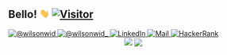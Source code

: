 ## Bello! <img src="https://raw.githubusercontent.com/ABSphreak/ABSphreak/master/gifs/Hi.gif" width="20px" /> [![Visitor](https://visitor-badge.laobi.icu/badge?page_id=wilsonwid)](https://github.com/wilsonwid)
<a href="https://www.instagram.com/wilsonwid">
  <img alt="@wilsonwid" src="https://img.shields.io/badge/Instagram-E4405F?style=for-the-badge&logo=instagram&logoColor=white"/>
</a>
<a href="https://twitter.com/wilsonwid_">
  <img alt="@wilsonwid_" src="https://img.shields.io/badge/Twitter-%231DA1F2.svg?style=for-the-badge&logo=Twitter&logoColor=white"/>
</a>
<a href="https://www.linkedin.com/in/wilsonwid">
  <img alt="LinkedIn" src="https://img.shields.io/badge/linkedin%20-%230077B5.svg?&style=for-the-badge&logo=linkedin&logoColor=white"/>
</a>
<a href="mailto:wilsonwidyadhana681@gmail.com">
  <img alt="Mail" src="https://img.shields.io/badge/Gmail-D14836?style=for-the-badge&logo=gmail&logoColor=white"/>
</a>
<a href="https://www.hackerrank.com/wilsonwid">
  <img alt="HackerRank" src="https://img.shields.io/badge/-Hackerrank-2EC866?style=for-the-badge&logo=HackerRank&logoColor=white"/>
</a>

<div align="center">
  <img align="top" src="https://github-readme-stats.vercel.app/api?username=wilsonwid&count_private=true&hide_border=true&show_icons=true&theme=react&include_all_commits=true&hide=stars&title_color=dd58c1&icon_color=dd58c1&custom_title=My GitHub Stats" />
  <img align="center" src="https://github-readme-stats.vercel.app/api/top-langs/?username=wilsonwid&langs_count=10&theme=react&hide_border=true&layout=compact&exclude_repo=nusmods&title_color=dd58c1"/>
</div>


<!--
**wilsonwid/wilsonwid** is a ✨ _special_ ✨ repository because its `README.md` (this file) appears on your GitHub profile.

Here are some ideas to get you started:

- 🔭 I’m currently working on ...
- 🌱 I’m currently learning ...
- 👯 I’m looking to collaborate on ...
- 🤔 I’m looking for help with ...
- 💬 Ask me about ...
- 📫 How to reach me: ...
- 😄 Pronouns: ...
- ⚡ Fun fact: ...
-->
